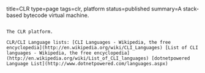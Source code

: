 title=CLR
type=page
tags=clr, platform
status=published
summary=A stack-based bytecode virtual machine.
~~~~~~

The CLR platform.

CLR/CLI Language lists: [CLI Languages - Wikipedia, the free encyclopedia](http://en.wikipedia.org/wiki/CLI_Languages) [List of CLI languages - Wikipedia, the free encyclopedia](http://en.wikipedia.org/wiki/List_of_CLI_languages) [dotnetpowered Language List](http://www.dotnetpowered.com/languages.aspx)

